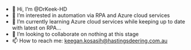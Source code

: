 - 👋 Hi, I’m @DrKeek-HD
- 👀 I’m interested in automation via RPA and Azure cloud services
- 🌱 I’m currently learning Azure cloud services while keeping up to date with latest on RPA...
- 💞️ I’m looking to collaborate on nothing at this stage
- 📫 How to reach me: keegan.kosasih@hastingsdeering.com.au

<!---
DrKeek-HD/DrKeek-HD is a ✨ special ✨ repository because its `README.md` (this file) appears on your GitHub profile.
You can click the Preview link to take a look at your changes.
--->
